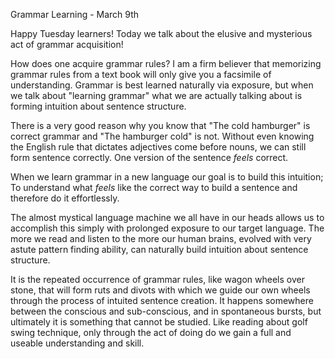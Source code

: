 Grammar Learning - March 9th

Happy Tuesday learners! Today we talk about the elusive and mysterious act of grammar acquisition!

How does one acquire grammar rules? I am a firm believer that memorizing grammar rules from a text book will only give you a facsimile of understanding. Grammar is best learned naturally via exposure, but when we talk about "learning grammar" what we are actually talking about is forming intuition about sentence structure. 

There is a very good reason why you know that "The cold hamburger" is correct grammar and "The hamburger cold" is not. Without even knowing the English rule that dictates adjectives come before nouns, we can still form sentence correctly. One version of the sentence *feels* correct.

When we learn grammar in a new language our goal is to build this intuition; To understand what *feels* like the correct way to build a sentence and therefore do it effortlessly.

The almost mystical language machine we all have in our heads allows us to accomplish this simply with prolonged exposure to our target language. The more we read and listen to the more our human brains, evolved with very astute pattern finding ability, can naturally build intuition about sentence structure.

It is the repeated occurrence of grammar rules, like wagon wheels over stone, that will form ruts and divots with which we guide our own wheels through the process of intuited sentence creation. It happens somewhere between the conscious and sub-conscious, and in spontaneous bursts, but ultimately it is something that cannot be studied. Like reading about golf swing technique, only through the act of doing do we gain a full and useable understanding and skill.